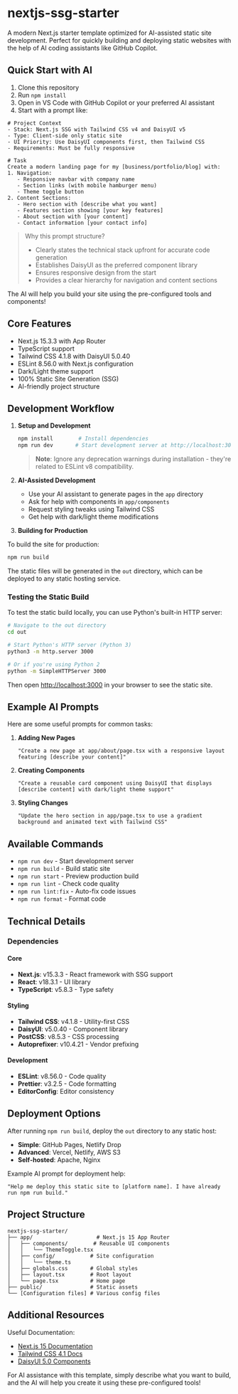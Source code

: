 # nextjs-ssg-starter

A modern Next.js starter template optimized for AI-assisted static site development. Perfect for quickly building and deploying static websites with the help of AI coding assistants like GitHub Copilot.

## Quick Start with AI

1. Clone this repository
2. Run `npm install`
3. Open in VS Code with GitHub Copilot or your preferred AI assistant
4. Start with a prompt like:

```
# Project Context
- Stack: Next.js SSG with Tailwind CSS v4 and DaisyUI v5
- Type: Client-side only static site
- UI Priority: Use DaisyUI components first, then Tailwind CSS
- Requirements: Must be fully responsive

# Task
Create a modern landing page for my [business/portfolio/blog] with:
1. Navigation:
   - Responsive navbar with company name
   - Section links (with mobile hamburger menu)
   - Theme toggle button
2. Content Sections:
   - Hero section with [describe what you want]
   - Features section showing [your key features]
   - About section with [your content]
   - Contact information [your contact info]
```

> Why this prompt structure?
> - Clearly states the technical stack upfront for accurate code generation
> - Establishes DaisyUI as the preferred component library
> - Ensures responsive design from the start
> - Provides a clear hierarchy for navigation and content sections

The AI will help you build your site using the pre-configured tools and components!

## Core Features

- Next.js 15.3.3 with App Router
- TypeScript support
- Tailwind CSS 4.1.8 with DaisyUI 5.0.40
- ESLint 8.56.0 with Next.js configuration
- Dark/Light theme support
- 100% Static Site Generation (SSG)
- AI-friendly project structure

## Development Workflow

1. **Setup and Development**
   ```bash
   npm install        # Install dependencies
   npm run dev       # Start development server at http://localhost:3000
   ```
   > **Note**: Ignore any deprecation warnings during installation - they're related to ESLint v8 compatibility.

2. **AI-Assisted Development**
   - Use your AI assistant to generate pages in the `app` directory
   - Ask for help with components in `app/components`
   - Request styling tweaks using Tailwind CSS
   - Get help with dark/light theme modifications

3. **Building for Production**

To build the site for production:

```bash
npm run build
```

The static files will be generated in the `out` directory, which can be deployed to any static hosting service.

### Testing the Static Build

To test the static build locally, you can use Python's built-in HTTP server:

```bash
# Navigate to the out directory
cd out

# Start Python's HTTP server (Python 3)
python3 -m http.server 3000

# Or if you're using Python 2
python -m SimpleHTTPServer 3000
```

Then open [http://localhost:3000](http://localhost:3000) in your browser to see the static site.

## Example AI Prompts

Here are some useful prompts for common tasks:

1. **Adding New Pages**
   ```
   "Create a new page at app/about/page.tsx with a responsive layout featuring [describe your content]"
   ```

2. **Creating Components**
   ```
   "Create a reusable card component using DaisyUI that displays [describe content] with dark/light theme support"
   ```

3. **Styling Changes**
   ```
   "Update the hero section in app/page.tsx to use a gradient background and animated text with Tailwind CSS"
   ```

## Available Commands

- `npm run dev` - Start development server
- `npm run build` - Build static site
- `npm run start` - Preview production build
- `npm run lint` - Check code quality
- `npm run lint:fix` - Auto-fix code issues
- `npm run format` - Format code

## Technical Details

### Dependencies

#### Core
- **Next.js**: v15.3.3 - React framework with SSG support
- **React**: v18.3.1 - UI library
- **TypeScript**: v5.8.3 - Type safety

#### Styling
- **Tailwind CSS**: v4.1.8 - Utility-first CSS
- **DaisyUI**: v5.0.40 - Component library
- **PostCSS**: v8.5.3 - CSS processing
- **Autoprefixer**: v10.4.21 - Vendor prefixing

#### Development
- **ESLint**: v8.56.0 - Code quality
- **Prettier**: v3.2.5 - Code formatting
- **EditorConfig**: Editor consistency

## Deployment Options

After running `npm run build`, deploy the `out` directory to any static host:

- **Simple**: GitHub Pages, Netlify Drop
- **Advanced**: Vercel, Netlify, AWS S3
- **Self-hosted**: Apache, Nginx

Example AI prompt for deployment help:
```
"Help me deploy this static site to [platform name]. I have already run npm run build."
```

## Project Structure

```
nextjs-ssg-starter/
├── app/                    # Next.js 15 App Router
│   ├── components/        # Reusable UI components
│   │   └── ThemeToggle.tsx
│   ├── config/           # Site configuration
│   │   └── theme.ts
│   ├── globals.css       # Global styles
│   ├── layout.tsx        # Root layout
│   └── page.tsx          # Home page
├── public/               # Static assets
└── [Configuration files] # Various config files
```

## Additional Resources

Useful Documentation:

- [Next.js 15 Documentation](https://nextjs.org/docs)
- [Tailwind CSS 4.1 Docs](https://tailwindcss.com/docs)
- [DaisyUI 5.0 Components](https://daisyui.com/docs)

For AI assistance with this template, simply describe what you want to build, and the AI will help you create it using these pre-configured tools!
